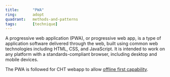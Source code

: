```yaml
---
title:      "PWA"
ring:       adopt
quadrant:   methods-and-patterns
tags:       [technique]
---
```


A progressive web application (PWA), or progressive web app, is a type of application software delivered through the web, built using common web technologies including HTML, CSS, and JavaScript. 
It is intended to work on any platform with a standards-compliant browser, including desktop and mobile devices.

The PWA is followed for CHT webapp to allow [offline first capability](https://docs.communityhealthtoolkit.org/core/overview/offline-first/).